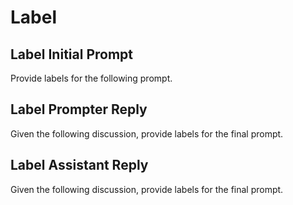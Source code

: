 # Label

## Label Initial Prompt

Provide labels for the following prompt.

## Label Prompter Reply

Given the following discussion, provide labels for the final prompt.

## Label Assistant Reply

Given the following discussion, provide labels for the final prompt.
